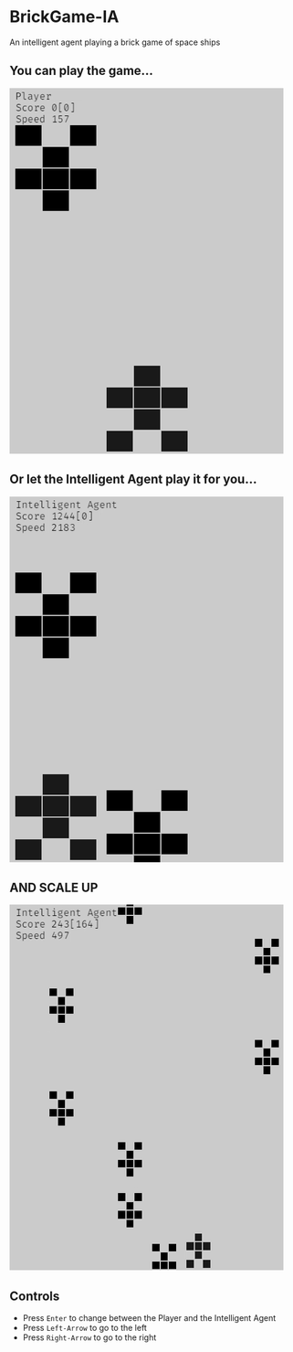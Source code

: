 # BrickGame-IA

An intelligent agent playing a brick game of space ships

## You can play the game...

![GifExample1](examples/Example_Player_1.gif)

## Or let the Intelligent Agent play it for you...

![GifExample2](examples/Example_Agent_1.gif)

## AND SCALE UP

![GifExample3](examples/Example_Agent_2.gif)

## Controls

* Press `Enter` to change between the Player and the Intelligent Agent
* Press `Left-Arrow` to go to the left
* Press `Right-Arrow` to go to the right
